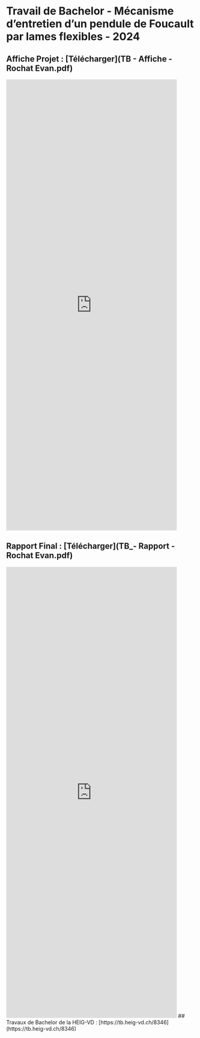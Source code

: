 # Travail de Bachelor  - Mécanisme d’entretien d’un pendule de Foucault par lames flexibles - 2024

## Affiche Projet : [Télécharger](TB - Affiche - Rochat Evan.pdf)
<embed src="https://rochatevan.github.io/TB - Affiche - Rochat Evan.pdf"  width="90%" height="1200px" />

## Rapport Final : [Télécharger](TB_- Rapport - Rochat Evan.pdf)
<embed src="https://rochatevan.github.io/TB - Rapport - Rochat Evan.pdf"  width="90%" height="1200px" />
## Travaux de Bachelor de la HEIG-VD : [https://tb.heig-vd.ch/8346](https://tb.heig-vd.ch/8346)
